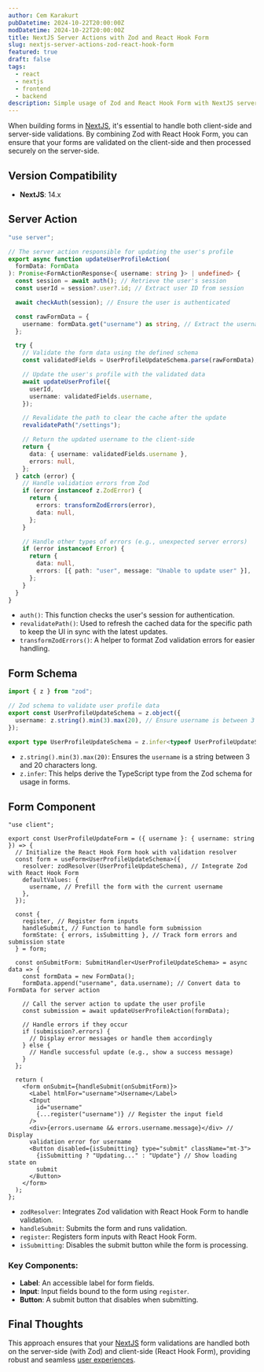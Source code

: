 ```yaml
---
author: Cem Karakurt
pubDatetime: 2024-10-22T20:00:00Z
modDatetime: 2024-10-22T20:00:00Z
title: NextJS Server Actions with Zod and React Hook Form
slug: nextjs-server-actions-zod-react-hook-form
featured: true
draft: false
tags:
  - react
  - nextjs
  - frontend
  - backend
description: Simple usage of Zod and React Hook Form with NextJS server actions.
---
```


When building forms in [NextJS](https://cemkarakurt.com/tags/nextjs/ "NextJS"), it's essential to handle both client-side and server-side validations. By combining Zod with React Hook Form, you can ensure that your forms are validated on the client-side and then processed securely on the server-side.

## Version Compatibility

- **NextJS**: 14.x

## Server Action

```typescript
"use server";

// The server action responsible for updating the user's profile
export async function updateUserProfileAction(
  formData: FormData
): Promise<FormActionResponse<{ username: string }> | undefined> {
  const session = await auth(); // Retrieve the user's session
  const userId = session?.user?.id; // Extract user ID from session

  await checkAuth(session); // Ensure the user is authenticated

  const rawFormData = {
    username: formData.get("username") as string, // Extract the username field from the form
  };

  try {
    // Validate the form data using the defined schema
    const validatedFields = UserProfileUpdateSchema.parse(rawFormData);

    // Update the user's profile with the validated data
    await updateUserProfile({
      userId,
      username: validatedFields.username,
    });

    // Revalidate the path to clear the cache after the update
    revalidatePath("/settings");

    // Return the updated username to the client-side
    return {
      data: { username: validatedFields.username },
      errors: null,
    };
  } catch (error) {
    // Handle validation errors from Zod
    if (error instanceof z.ZodError) {
      return {
        errors: transformZodErrors(error),
        data: null,
      };
    }

    // Handle other types of errors (e.g., unexpected server errors)
    if (error instanceof Error) {
      return {
        data: null,
        errors: [{ path: "user", message: "Unable to update user" }],
      };
    }
  }
}
```

- `auth()`: This function checks the user's session for authentication.
- `revalidatePath()`: Used to refresh the cached data for the specific path to keep the UI in sync with the latest updates.
- `transformZodErrors()`: A helper to format Zod validation errors for easier handling.

## Form Schema

```ts
import { z } from "zod";

// Zod schema to validate user profile data
export const UserProfileUpdateSchema = z.object({
  username: z.string().min(3).max(20), // Ensure username is between 3 and 20 characters
});

export type UserProfileUpdateSchema = z.infer<typeof UserProfileUpdateSchema>;
```

- `z.string().min(3).max(20)`: Ensures the `username` is a string between 3 and 20 characters long.
- `z.infer`: This helps derive the TypeScript type from the Zod schema for usage in forms.

## Form Component

```tsx
"use client";

export const UserProfileUpdateForm = ({ username }: { username: string }) => {
  // Initialize the React Hook Form hook with validation resolver
  const form = useForm<UserProfileUpdateSchema>({
    resolver: zodResolver(UserProfileUpdateSchema), // Integrate Zod with React Hook Form
    defaultValues: {
      username, // Prefill the form with the current username
    },
  });

  const {
    register, // Register form inputs
    handleSubmit, // Function to handle form submission
    formState: { errors, isSubmitting }, // Track form errors and submission state
  } = form;

  const onSubmitForm: SubmitHandler<UserProfileUpdateSchema> = async data => {
    const formData = new FormData();
    formData.append("username", data.username); // Convert data to FormData for server action

    // Call the server action to update the user profile
    const submission = await updateUserProfileAction(formData);

    // Handle errors if they occur
    if (submission?.errors) {
      // Display error messages or handle them accordingly
    } else {
      // Handle successful update (e.g., show a success message)
    }
  };

  return (
    <form onSubmit={handleSubmit(onSubmitForm)}>
      <Label htmlFor="username">Username</Label>
      <Input
        id="username"
        {...register("username")} // Register the input field
      />
      <div>{errors.username && errors.username.message}</div> // Display
      validation error for username
      <Button disabled={isSubmitting} type="submit" className="mt-3">
        {isSubmitting ? "Updating..." : "Update"} // Show loading state on
        submit
      </Button>
    </form>
  );
};
```

- `zodResolver`: Integrates Zod validation with React Hook Form to handle validation.
- `handleSubmit`: Submits the form and runs validation.
- `register`: Registers form inputs with React Hook Form.
- `isSubmitting`: Disables the submit button while the form is processing.

### Key Components:

- **Label**: An accessible label for form fields.
- **Input**: Input fields bound to the form using `register`.
- **Button**: A submit button that disables when submitting.

## Final Thoughts

This approach ensures that your [NextJS](https://cemkarakurt.com/tags/nextjs/ "NextJS") form validations are handled both on the server-side (with Zod) and client-side (React Hook Form), providing robust and seamless [user experiences](https://cemkarakurt.com/tags/user-experience/ "user experience").
